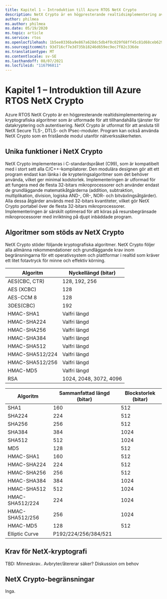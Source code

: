 ```yaml
---
title: Kapitel 1 – Introduktion till Azure RTOS NetX Crypto
description: NetX Crypto är en högpresterande realtidsimplementering av kryptografiska algoritmer som är utformade för att tillhandahålla tjänster för datakryptering och autentisering.
author: philmea
ms.author: philmea
ms.date: 05/19/2020
ms.topic: article
ms.service: rtos
ms.openlocfilehash: 1b5ee0336ba9e867a628dc5db4f0c029f68ff45c81d68ceb6299e3469d5e2b49
ms.sourcegitcommit: 93d716cf7e3d735b18246d659ec9ec7f82c336de
ms.translationtype: MT
ms.contentlocale: sv-SE
ms.lasthandoff: 08/07/2021
ms.locfileid: "116796811"
---
```

# <a name="chapter-1---introduction-to-azure-rtos-netx-crypto"></a>Kapitel 1 – Introduktion till Azure RTOS NetX Crypto

Azure RTOS NetX Crypto är en högpresterande realtidsimplementering av kryptografiska algoritmer som är utformade för att tillhandahålla tjänster för datakryptering och autentisering. NetX Crypto är utformat för att ansluta till NetX Secure TLS-, DTLS- och IPsec-moduler. Program kan också använda NetX Crypto som en fristående modul utanför nätverkssäkerheten.

## <a name="netx-crypto-unique-features"></a>Unika funktioner i NetX Crypto

NetX Crypto implementeras i C-standardspråket (C99), som är kompatibelt med i stort sett alla C/C++-kompilatorer. Den modulära designen gör att ett program endast kan länka i de krypteringsalgoritmer som det behöver använda, vilket ger minimal kodstorlek. Implementeringen är utformad för att fungera med de flesta 32-bitars mikroprocessorer och använder endast de grundläggande matematikåtgärderna (addition, subtraktion, multiplikation, division, logiska AND-, OR-, NOR- och bitväxlingsåtgärder). Alla dessa åtgärder används med 32-bitars kvantiteter, vilket gör NetX Crypto portabel över de flesta 32-bitars mikroprocessorer. Implementeringen är särskilt optimerad för att köras på resursbegränsade mikroprocessorer med inriktning på djupt inbäddade program.

## <a name="algorithms-supported-by-netx-crypto"></a>Algoritmer som stöds av NetX Crypto

NetX Crypto stöder följande kryptografiska algoritmer. NetX Crypto följer alla allmänna rekommendationer och grundläggande krav inom begränsningarna för ett operativsystem och plattformar i realtid som kräver ett litet fotavtryck för minne och effektiv körning.

| Algoritm       | Nyckellängd (bitar)      |
| --------------- | ---------------------- |
| AES(CBC, CTR)   | 128, 192, 256          |
| AES (XCBC)       | 128                    |
| AES-CCM 8       | 128                    |
| 3DES(CBC)       | 192                    |
| HMAC-SHA1       | Valfri längd             |
| HMAC-SHA224     | Valfri längd             |
| HMAC-SHA256     | Valfri längd             |
| HMAC-SHA384     | Valfri längd             |
| HMAC-SHA512     | Valfri längd             |
| HMAC-SHA512/224 | Valfri längd             |
| HMAC-SHA512/256 | Valfri längd             |
| HMAC-MD5        | Valfri längd             |
| RSA             | 1024, 2048, 3072, 4096 |

| Algoritm       | Sammanfattad längd (bitar) | Blockstorlek (bitar) |
| --------------- | -------------------- | ----------------- |
| SHA1            | 160                  | 512               |
| SHA224          | 224                  | 512               |
| SHA256          | 256                  | 512               |
| SHA384          | 384                  | 1024              |
| SHA512          | 512                  | 1024              |
| MD5             | 128                  | 512               |
| HMAC-SHA1       | 160                  | 512               |
| HMAC-SHA224     | 224                  | 512               |
| HMAC-SHA256     | 256                  | 512               |
| HMAC-SHA384     | 384                  | 1024              |
| HMAC-SHA512     | 512                  | 1024              |
| HMAC-SHA512/224 | 224                  | 1024              |
| HMAC-SHA512/256 | 256                  | 1024              |
| HMAC-MD5        | 128                  | 512               |
| Elliptic Curve  | P192/224/256/384/521 |                   |

## <a name="netx-crypto-requirements"></a>Krav för NetX-kryptografi

TBD: Minneskrav.. Avbryter/återerar säker? Diskussion om behov

## <a name="netx-crypto-constraints"></a>NetX Crypto-begränsningar

Inga.
